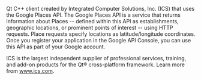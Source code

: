 Qt C++ client created by Integrated Computer Solutions, Inc. (ICS) that uses the Google Places API. The Google Places API is a service that returns information about Places -- defined within this API as establishments, geographic locations, or prominent points of interest -- using HTTP requests. Place requests specify locations as latitude/longitude coordinates. Once you register your application in the Google API Console, you can use this API as part of your Google account.

ICS is the largest independent supplier of professional services, training, and add-on products for the Qt® cross-platform framework. Learn more from www.ics.com.